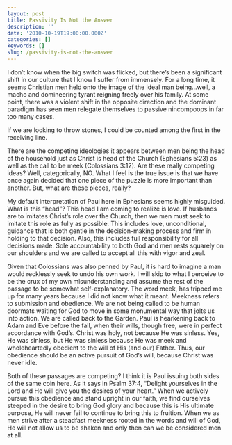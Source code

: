 ```yaml
---
layout: post
title: Passivity Is Not the Answer
description: ''
date: '2010-10-19T19:00:00.000Z'
categories: []
keywords: []
slug: /passivity-is-not-the-answer
---
```


I don’t know when the big switch was flicked, but there’s been a significant shift in our culture that I know I suffer from immensely. For a long time, it seems Christian men held onto the image of the ideal man being…well, a macho and domineering tyrant reigning freely over his family. At some point, there was a violent shift in the opposite direction and the dominant paradigm has seen men relegate themselves to passive nincompoops in far too many cases.

If we are looking to throw stones, I could be counted among the first in the receiving line.

There are the competing ideologies it appears between men being the head of the household just as Christ is head of the Church (Ephesians 5:23) as well as the call to be meek (Colossians 3:12). Are these really competing ideas? Well, categorically, NO. What I feel is the true issue is that we have once again decided that one piece of the puzzle is more important than another. But, what are these pieces, really?

My default interpretation of Paul here in Ephesians seems highly misguided. What is this “head”? This head I am coming to realize is love. If husbands are to imitates Christ’s role over the Church, then we men must seek to imitate this role as fully as possible. This includes love, unconditional, guidance that is both gentle in the decision-making process and firm in holding to that decision. Also, this includes full responsibility for all decisions made. Sole accountability to both God and men rests squarely on our shoulders and we are called to accept all this with vigor and zeal.

Given that Colossians was also penned by Paul, it is hard to imagine a man would recklessly seek to undo his own work. I will skip to what I perceive to be the crux of my own misunderstanding and assume the rest of the passage to be somewhat self-explanatory. The word meek, has tripped me up for many years because I did not know what it meant. Meekness refers to submission and obedience. We are not being called to be human doormats waiting for God to move in some monumental way that jolts us into action. We are called back to the Garden. Paul is hearkening back to Adam and Eve before the fall, when their wills, though free, were in perfect accordance with God’s. Christ was holy, not because He was sinless. Yes, He was sinless, but He was sinless because He was meek and wholeheartedly obedient to the will of His (and our) Father. Thus, our obedience should be an active pursuit of God’s will, because Christ was never idle.

Both of these passages are competing? I think it is Paul issuing both sides of the same coin here. As it says in Psalm 37:4, “Delight yourselves in the Lord and He will give you the desires of your heart.” When we actively pursue this obedience and stand upright in our faith, we find ourselves steeped in the desire to bring God glory and because this is His ultimate purpose, He will never fail to continue to bring this to fruition. When we as men strive after a steadfast meekness rooted in the words and will of God, He will not allow us to be shaken and only then can we be considered men at all.